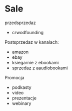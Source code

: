# Sale


przedsprzedaz
+ crwodfounding

Postsprzedaz w kanalach:
+ amazon
+ ebay
+ ksiegarnie z ebookami
+ sprzedaz z aaudiobookami


Promocja
+ podkasty
+ video
+ prezentacje
+ webinary


